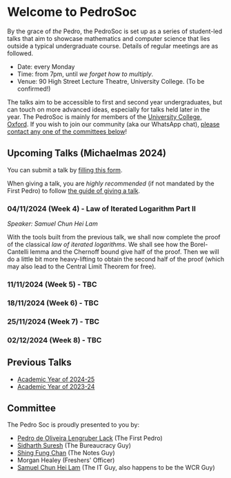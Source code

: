 # Welcome to PedroSoc
By the grace of *the* Pedro, the PedroSoc is set up as a series of student-led talks that aim to showcase mathematics and computer science that lies outside a typical undergraduate course. Details of regular meetings are as followed.

- Date: every Monday
- Time: from 7pm, until *we forget how to multiply*.
- Venue: 90 High Street Lecture Theatre, University College. (To be confirmed!)

The talks aim to be accessible to first and second year undergraduates, but can touch on more advanced ideas, especially for talks held later in the year. The PedroSoc is mainly for members of the [University College, Oxford](https://www.univ.ox.ac.uk). If you wish to join our community (aka our WhatsApp chat), [please contact any one of the committees below](#committee)!

## Upcoming Talks (Michaelmas 2024)
You can submit a talk by [filling this form](https://forms.office.com/e/CAqS5x7TJT).

When giving a talk, you are *highly recommended* (if not mandated by the First Pedro) to follow [the guide of giving a talk](/Pedro/giving_a_talk).

### 04/11/2024 (Week 4) - Law of Iterated Logarithm Part II
*Speaker: Samuel Chun Hei Lam*

With the tools built from the previous talk, we shall now complete the proof of the classical *law of iterated logarithms*. We shall see how the Borel-Cantelli lemma and the Chernoff bound give half of the proof. Then we will do a little bit more heavy-lifting to obtain the second half of the proof (which may also lead to the Central Limit Theorem for free).

### 11/11/2024 (Week 5) - TBC
### 18/11/2024 (Week 6) - TBC
### 25/11/2024 (Week 7) - TBC
### 02/12/2024 (Week 8) - TBC

## Previous Talks
- [Academic Year of 2024-25](/Pedro/prev_talks/2425)
- [Academic Year of 2023-24](/Pedro/prev_talks/2324)

## Committee

The Pedro Soc is proudly presented to you by:

- [Pedro de Oliveira Lengruber Lack](mailto:pedro.lack@univ.ox.ac.uk) (The First Pedro)
- [Sidharth Suresh](mailto:sidharth.puthiyedathusuresh@univ.ox.ac.uk) (The Bureaucracy Guy)
- [Shing Fung Chan](mailto:shingfung.chan@univ.ox.ac.uk) (The Notes Guy)
- Morgan Healey (Freshers' Officer)
- [Samuel Chun Hei Lam](https://wcr.univ.ox.ac.uk/profile/Samuel-CHLam) (The IT Guy, also happens to be the WCR Guy)